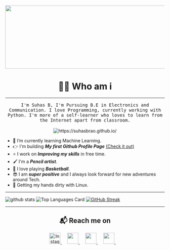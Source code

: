 <h3 align = "left" >
  <img 
    src = "/images/Customized.gif"
    width = 1000
    height = 200
  />
  <!--- <samp>Hey There! Im Happy to have you here.</samp> -->
 </h3>
 
<!--
**SuhasBRao/SuhasBRao** is a ✨ _special_ ✨ repository because its `README.md` (this file) appears on your GitHub profile.-->
<h1 align="center"> 👨‍💻 Who am i </h1>

---

<p align="center">
  <samp>I'm Suhas B, I'm Pursuing B.E in Electronics and Communication. I love Programming, currently working with Python.
    I'm more of a self-learner who loves to learn from the Internet apart from classroom.
  </samp>
  <br> <br>
  <img src="https://komarev.com/ghpvc/?username=SuhasBRao&color=green&style=flat" color=green alt="https://suhasbrao.github.io/" /> 
 
  <!--<img src="https://komarev.com/ghpvc/?username=SuhasBRao" alt="https://github.com/SuhasBRao" /> -->
</p>

- &#128214; I’m currently learning Machine Learning.
- &#128073; I'm building ***My first Github Profile Page*** [(Check it out)](https://suhasbrao.github.io/)
- &#11088; I work on ***Improving my skills*** in free time.
- &#128396; I'm a ***Pencil artist***.
- &#127936; I love playing ***Basketball***.
- &#128526; I am ***super positive*** and I always look forward for new adventures around Tech.
- &#129311; Getting my hands dirty with Linux.

---

![github stats](https://github-readme-stats.vercel.app/api?username=SuhasBRao)
![Top Languages Card](https://github-readme-stats.vercel.app/api/top-langs/?username=SuhasBRao)
[![GitHub Streak](https://github-readme-streak-stats.herokuapp.com?user=SuhasBRao)](https://git.io/streak-stats)

---

<h2  align="center">&#x1F4EC; Reach me on</h2>

<p align = "center">  
<a href="https://www.instagram.com/suhasbrao/">
  <img
    alt="Instagram"
    src = "https://image.flaticon.com/icons/png/128/185/185985.png"
    width = 35
    height = 35
   />
</a>
&emsp;
<a href="mailto:raos04567@gmail.com?subject=Hello%20Ileri,%20From%20Github">
  <img 
    src = "https://image.flaticon.com/icons/png/128/552/552486.png"
    width = 35
    height = 35   
 />
</a>
&emsp;
<a href="https://in.linkedin.com/in/suhasbrao?trk=profile-badge">
  <img 
    src = "https://image.flaticon.com/icons/png/128/185/185964.png"
    width = 35
    height = 35   
 />
</a>
&emsp;
<a href="https://www.quora.com/profile/Suhas-Rao-66">
  <img 
    src = "https://image.flaticon.com/icons/png/128/185/185976.png"
    width = 35
    height = 35   
 />
</a>
&nbsp;&nbsp;&nbsp;&nbsp;
</p>


  
